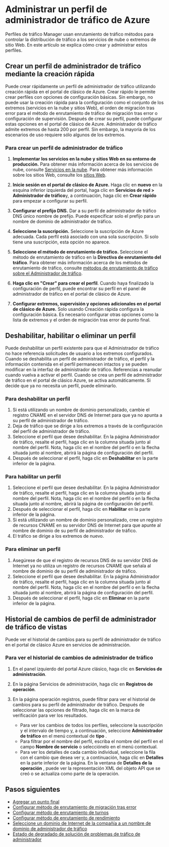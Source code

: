 <properties
    pageTitle="Administrar perfiles de administrador de tráfico de Azure | Microsoft Azure"
    description="Este artículo le ayudará a crear, deshabilitar, habilitar, eliminar y ver el historial de un perfil de administrador de tráfico de Azure."
    services="traffic-manager"
    documentationCenter=""
    authors="sdwheeler"
    manager="carmonm"
    editor=""
/>
<tags
    ms.service="traffic-manager"
    ms.devlang="na"
    ms.topic="hero-article"
    ms.tgt_pltfrm="na"
    ms.workload="infrastructure-services"
    ms.date="10/11/2016"
    ms.author="sewhee"
/>

# <a name="manage-an-azure-traffic-manager-profile"></a>Administrar un perfil de administrador de tráfico de Azure

Perfiles de tráfico Manager usan enrutamiento de tráfico métodos para controlar la distribución de tráfico a los servicios de nube o extremos de sitio Web. En este artículo se explica cómo crear y administrar estos perfiles.

## <a name="create-a-traffic-manager-profile-using-quick-create"></a>Crear un perfil de administrador de tráfico mediante la creación rápida

Puede crear rápidamente un perfil de administrador de tráfico utilizando creación rápida en el portal de clásico de Azure. Crear rápido le permite crear perfiles con opciones de configuración básicas. Sin embargo, no puede usar la creación rápida para la configuración como el conjunto de los extremos (servicios en la nube y sitios Web), el orden de migración tras error para el método de enrutamiento de tráfico de migración tras error o configuración de supervisión. Después de crear su perfil, puede configurar estas opciones en el portal de clásico de Azure. Administrador de tráfico admite extremos de hasta 200 por perfil. Sin embargo, la mayoría de los escenarios de uso requiere sólo algunos de los extremos.

### <a name="to-create-a-traffic-manager-profile"></a>Para crear un perfil de administrador de tráfico

1. **Implementar los servicios en la nube y sitios Web en su entorno de producción.** Para obtener más información acerca de los servicios de nube, consulte [Servicios en la nube](http://go.microsoft.com/fwlink/p/?LinkId=314074). Para obtener más información sobre los sitios Web, consulte los [sitios Web](http://go.microsoft.com/fwlink/p/?LinkId=393327).

2. **Inicie sesión en el portal de clásico de Azure.** Haga clic en **nuevo** en la esquina inferior izquierda del portal, haga clic en **Servicios de red > Administrador de tráfico**y, a continuación, haga clic en **Crear rápido** para empezar a configurar su perfil.
3. **Configurar el prefijo DNS.** Dar a su perfil de administrador de tráfico DNS único nombre de prefijo. Puede especificar solo el prefijo para un nombre de dominio de administrador de tráfico.
4. **Seleccione la suscripción.** Seleccione la suscripción de Azure adecuada. Cada perfil está asociado con una sola suscripción. Si solo tiene una suscripción, esta opción no aparece.
5. **Seleccione el método de enrutamiento de tráfico.** Seleccione el método de enrutamiento de tráfico en la **Directiva de enrutamiento del tráfico**. Para obtener más información acerca de los métodos de enrutamiento de tráfico, consulte [métodos de enrutamiento de tráfico sobre el Administrador de tráfico](traffic-manager-routing-methods.md).
6. **Haga clic en "Crear" para crear el perfil**. Cuando haya finalizado la configuración de perfil, puede encontrar su perfil en el panel de administrador de tráfico en el portal de clásico de Azure.
7. **Configurar extremos, supervisión y opciones adicionales en el portal de clásico de Azure.** Solo usando Creación rápida configura la configuración básica. Es necesario configurar otras opciones como la lista de extremos y el orden de migración tras error de punto final.


## <a name="disable-enable-or-delete-a-profile"></a>Deshabilitar, habilitar o eliminar un perfil

Puede deshabilitar un perfil existente para que el Administrador de tráfico no hace referencia solicitudes de usuario a los extremos configurados. Cuando se deshabilita un perfil de administrador de tráfico, el perfil y la información contenida en el perfil permanecen intactos y se pueden modificar en la interfaz de administrador de tráfico.  Referencias a reanudar cuando vuelva a activar el perfil. Cuando se crea un perfil de administrador de tráfico en el portal de clásico Azure, se activa automáticamente. Si decide que ya no necesita un perfil, puede eliminarlo.

### <a name="to-disable-a-profile"></a>Para deshabilitar un perfil

1. Si está utilizando un nombre de dominio personalizado, cambie el registro CNAME en el servidor DNS de Internet para que ya no apunta a su perfil de administrador de tráfico.
2. Deja de tráfico que se dirige a los extremos a través de la configuración del perfil de administrador de tráfico.
3. Seleccione el perfil que desee deshabilitar. En la página Administrador de tráfico, resalte el perfil, haga clic en la columna situada junto al nombre del perfil. Nota, haga clic en el nombre del perfil o en la flecha situada junto al nombre, abrirá la página de configuración del perfil.
4. Después de seleccionar el perfil, haga clic en **Deshabilitar** en la parte inferior de la página.

### <a name="to-enable-a-profile"></a>Para habilitar un perfil

1. Seleccione el perfil que desee deshabilitar. En la página Administrador de tráfico, resalte el perfil, haga clic en la columna situada junto al nombre del perfil. Nota, haga clic en el nombre del perfil o en la flecha situada junto al nombre, abrirá la página de configuración del perfil.
2. Después de seleccionar el perfil, haga clic en **Habilitar** en la parte inferior de la página.
3. Si está utilizando un nombre de dominio personalizado, cree un registro de recursos CNAME en su servidor DNS de Internet para que apunte al nombre de dominio de su perfil de administrador de tráfico.
4. El tráfico se dirige a los extremos de nuevo.

### <a name="to-delete-a-profile"></a>Para eliminar un perfil

1. Asegúrese de que el registro de recursos DNS de su servidor DNS de Internet ya no utiliza un registro de recursos CNAME que señala al nombre de dominio de su perfil de administrador de tráfico.
2. Seleccione el perfil que desee deshabilitar. En la página Administrador de tráfico, resalte el perfil, haga clic en la columna situada junto al nombre del perfil. Nota, haga clic en el nombre del perfil o en la flecha situada junto al nombre, abrirá la página de configuración del perfil.
3. Después de seleccionar el perfil, haga clic en **Eliminar** en la parte inferior de la página.

## <a name="view-traffic-manager-profile-change-history"></a>Historial de cambios de perfil de administrador de tráfico de vistas

Puede ver el historial de cambios para su perfil de administrador de tráfico en el portal de clásico Azure en servicios de administración.

### <a name="to-view-your-traffic-manager-change-history"></a>Para ver el historial de cambios de administrador de tráfico

1. En el panel izquierdo del portal Azure clásico, haga clic en **Servicios de administración**.
2. En la página Servicios de administración, haga clic en **Registros de operación**.
3. En la página operación registros, puede filtrar para ver el historial de cambios para su perfil de administrador de tráfico. Después de seleccionar las opciones de filtrado, haga clic en la marca de verificación para ver los resultados.

   - Para ver los cambios de todos los perfiles, seleccione la suscripción y el intervalo de tiempo y, a continuación, seleccione **Administrador de tráfico** en el menú contextual de **tipo** .
   - Para filtrar por el nombre del perfil, escriba el nombre del perfil en el campo **Nombre de servicio** o selecciónelo en el menú contextual.
   - Para ver los detalles de cada cambio individual, seleccione la fila con el cambio que desea ver y, a continuación, haga clic en **Detalles** en la parte inferior de la página. En la ventana de **Detalles de la operación** , puede ver la representación XML del objeto API que se creó o se actualiza como parte de la operación.

## <a name="next-steps"></a>Pasos siguientes

- [Agregar un punto final](traffic-manager-endpoints.md)
- [Configurar método de enrutamiento de migración tras error](traffic-manager-configure-failover-routing-method.md)
- [Configurar método de enrutamiento de turnos](traffic-manager-configure-round-robin-routing-method.md)
- [Configurar método de enrutamiento de rendimiento](traffic-manager-configure-performance-routing-method.md)
- [Seleccione un dominio de Internet de la compañía a un nombre de dominio de administrador de tráfico](traffic-manager-point-internet-domain.md)
- [Estado de degradado de solución de problemas de tráfico de administrador](traffic-manager-troubleshooting-degraded.md)